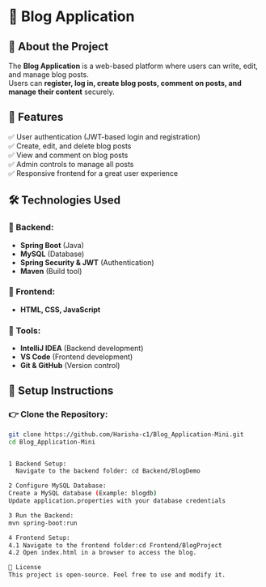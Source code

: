 # 📝 Blog Application

## 📌 About the Project
The **Blog Application** is a web-based platform where users can write, edit, and manage blog posts.  
Users can **register, log in, create blog posts, comment on posts, and manage their content** securely.

## 🚀 Features
✅ User authentication (JWT-based login and registration)  
✅ Create, edit, and delete blog posts  
✅ View and comment on blog posts  
✅ Admin controls to manage all posts  
✅ Responsive frontend for a great user experience  

## 🛠️ Technologies Used
### 🔹 Backend:
- **Spring Boot** (Java)  
- **MySQL** (Database)  
- **Spring Security & JWT** (Authentication)  
- **Maven** (Build tool)  

### 🔹 Frontend:
- **HTML, CSS, JavaScript**  

### 🔹 Tools:
- **IntelliJ IDEA** (Backend development)  
- **VS Code** (Frontend development)  
- **Git & GitHub** (Version control)  

## 🔧 Setup Instructions
### 👉 Clone the Repository:
```sh
git clone https://github.com/Harisha-c1/Blog_Application-Mini.git
cd Blog_Application-Mini


1 Backend Setup:
  Navigate to the backend folder: cd Backend/BlogDemo

2 Configure MySQL Database:
Create a MySQL database (Example: blogdb)
Update application.properties with your database credentials

3 Run the Backend:
mvn spring-boot:run

4 Frontend Setup:
4.1 Navigate to the frontend folder:cd Frontend/BlogProject
4.2 Open index.html in a browser to access the blog.

📄 License
This project is open-source. Feel free to use and modify it.

